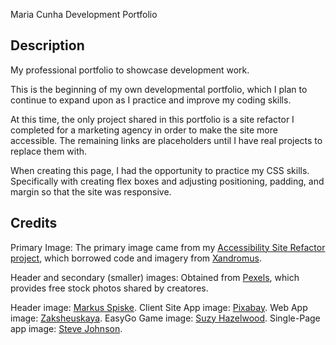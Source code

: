 Maria Cunha Development Portfolio
## Description

My professional portfolio to showcase development work.

This is the beginning of my own developmental portfolio, which I plan to continue to expand upon as I practice and improve my coding skills.

At this time, the only project shared in this portfolio is a site refactor I completed for a marketing agency in order to make the site more accessible. The remaining links are placeholders until I have real projects to replace them with.

When creating this page, I had the opportunity to practice my CSS skills. Specifically with creating flex boxes and adjusting positioning, padding, and margin so that the site was responsive.

## Credits

Primary Image: The primary image came from my <a href="https://github.com/MCunha17/accessibility-site-refactor">Accessibility Site Refactor project</a>, which borrowed code and imagery from <a href="https://github.com/coding-boot-camp/urban-octo-telegram">Xandromus</a>.

Header and secondary (smaller) images: Obtained from <a href="https://www.pexels.com/">Pexels</a>, which provides free stock photos shared by creatores.

Header image: <a href="https://www.pexels.com/photo/coding-script-965345/">Markus Spiske</a>.
Client Site App image: <a href="https://www.pexels.com/photo/assorted-color-laser-lights-417458/">Pixabay</a>.
Web App image: <a href="https://www.pexels.com/photo/pink-and-purple-wallpaper-1616403/">Zaksheuskaya</a>.
EasyGo Game image: <a href="https://www.pexels.com/photo/blue-and-red-galaxy-artwork-1629236/">Suzy Hazelwood</a>.
Single-Page app image: <a href="https://www.pexels.com/photo/multicolored-abstract-painting-1509534/">Steve Johnson</a>.


